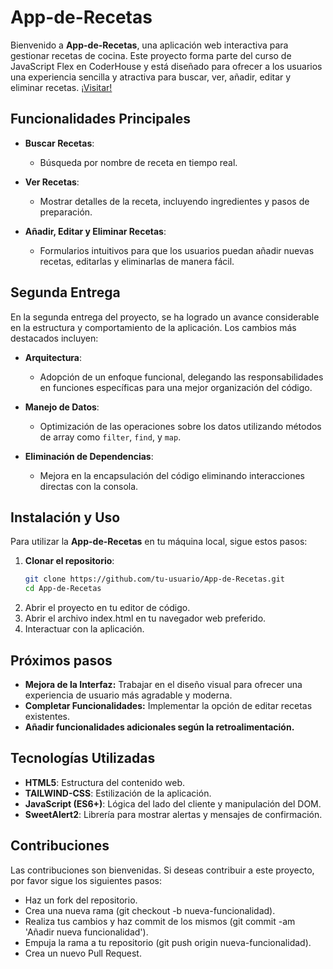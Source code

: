# App-de-Recetas

Bienvenido a **App-de-Recetas**, una aplicación web interactiva para gestionar recetas de cocina. Este proyecto forma parte del curso de JavaScript Flex en CoderHouse y está diseñado para ofrecer a los usuarios una experiencia sencilla y atractiva para buscar, ver, añadir, editar y eliminar recetas.
[¡Visitar!](soy-yayo.github.io)

## Funcionalidades Principales

- **Buscar Recetas**:
  - Búsqueda por nombre de receta en tiempo real.

- **Ver Recetas**:
  - Mostrar detalles de la receta, incluyendo ingredientes y pasos de preparación.

- **Añadir, Editar y Eliminar Recetas**:
  - Formularios intuitivos para que los usuarios puedan añadir nuevas recetas, editarlas y eliminarlas de manera fácil.

## Segunda Entrega

En la segunda entrega del proyecto, se ha logrado un avance considerable en la estructura y comportamiento de la aplicación. Los cambios más destacados incluyen:

- **Arquitectura**:
  - Adopción de un enfoque funcional, delegando las responsabilidades en funciones específicas para una mejor organización del código.
  
- **Manejo de Datos**:
  - Optimización de las operaciones sobre los datos utilizando métodos de array como `filter`, `find`, y `map`.

- **Eliminación de Dependencias**:
  - Mejora en la encapsulación del código eliminando interacciones directas con la consola.

## Instalación y Uso

Para utilizar la **App-de-Recetas** en tu máquina local, sigue estos pasos:

1. **Clonar el repositorio**:
   ```bash
   git clone https://github.com/tu-usuario/App-de-Recetas.git
   cd App-de-Recetas

2. Abrir el proyecto en tu editor de código.
3. Abrir el archivo index.html en tu navegador web preferido.
4. Interactuar con la aplicación.

## Próximos pasos
- **Mejora de la Interfaz:** Trabajar en el diseño visual para ofrecer una experiencia de usuario más agradable y moderna.
- **Completar Funcionalidades:** Implementar la opción de editar recetas existentes.
- **Añadir funcionalidades adicionales según la retroalimentación.**

## Tecnologías Utilizadas
- **HTML5**: Estructura del contenido web.
- **TAILWIND-CSS**: Estilización de la aplicación.
- **JavaScript (ES6+)**: Lógica del lado del cliente y manipulación del DOM.
- **SweetAlert2**: Librería para mostrar alertas y mensajes de confirmación.

## Contribuciones
Las contribuciones son bienvenidas. Si deseas contribuir a este proyecto, por favor sigue los siguientes pasos:

- Haz un fork del repositorio.
- Crea una nueva rama (git checkout -b nueva-funcionalidad).
- Realiza tus cambios y haz commit de los mismos (git commit -am 'Añadir nueva funcionalidad').
- Empuja la rama a tu repositorio (git push origin nueva-funcionalidad).
- Crea un nuevo Pull Request.
